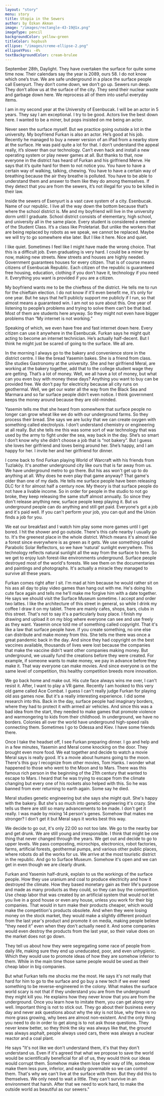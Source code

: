 ```yaml
---
layout: "story"
menu: story
title: Utopia in the Sewers
author: by Özkan Akman
image: "/images/rectangle-43-19@1x.png"
imageType: pencil
backgroundColor: yellow-green
titleColor: hopbush
ellipse: "/images/creme-ellipse-2.png"
ellipseYPos: -4%
textBackgroundColor: cream-brulee
---
```

September 28th, Daylight. They have overtaken the surface for quite some time now. Their calendars say the year is 2089, ours 58. I do not know which one’s true. We are safe underground in a place the surface people call Esenyurt. They don’t come down, we don’t go up. Sewers run deep. They don’t allow us at the surface of the city. They send their nuclear waste and garbage down here. We reprocess all of them into useful everyday items. 

I am in my second year at the University of Esenbucak. I will be an actor in 5 years. They say I am exceptional. I try to be good. Actors live the best down here. I wanted to be a miner, but pops insisted on me being an actor. 

Never seen the surface myself. But we practice going outside a lot in the university. My boyfriend Furkan is also an actor. He’s good at his job. Recently he managed to buy a newer version of an iPad from a nearby store at the surface. He was paid quite a lot for that. I don’t understand the appeal really, it’s slower than our technology. Can’t even hack and install a new operating system or play newer games at all. But thanks to that, now everyone in the district has heard of Furkan and his girlfriend Merve. 
He says that it’s quite hard for them to not notice you. You have to have a certain way of walking, talking, chewing. You have to have a certain way of breathing because the air they breathe is polluted. You have to be able to understand them and answer to them like they do among themselves. If they detect that you are from the sewers, it’s not illegal for you to be killed in their law. 

Inside the sewers of Esenyurt is a vast cave system of a city. Esenbucak. Name of our republic. I live all the way down the bottom because that’s where the school district is. Me and my boyfriend will live in the university dorm until I graduate. School district consists of elementary, high school, and university all in the same place. Every student is considered a member of the Student Class. It’s a class like Proletariat. But unlike the workers that are being replaced by robots as we speak, we cannot be replaced. Maybe we will try to go somewhere else later. But I like it here. Nice and quiet. 

I like quiet. Sometimes I feel like I might have made the wrong choice. That this is a difficult job. Even graduating is very hard. I could be a miner by now, making new streets. New streets and houses are highly needed. Government guarantees houses for every citizen. That is of course means citizens of Esenbucak Republic. Each
citizen of the republic is guaranteed free housing, education, clothing if you don’t have it, technology if you need it. Everything you want is provided if you are a citizen. 


My boyfriend wants me to be the chieftess of the district. He tells me to run for the chieftain election. I do not know if it’ll even benefit me, it’s only for one year. But he says that he’ll publicly support me publicly if I run, so that almost means a guaranteed win. I am not so sure about this. One year of listening to people’s problems and trying to solve them can’t be that bad. Most of them are students here anyway. So they might not even have bigger problems than “My internet is not working.” 

Speaking of which, we even have free and fast internet down here. Every citizen can use it anywhere in the Esenbucak. Furkan says he might quit acting to become an internet technician. He’s actually half-decent. But I think he might just be scared of going to the surface. We all are. 

In the morning I always go to the bakery and convenience store in the district centre. I like the bread Yasemin bakes. She is a friend from class. She studies Gastronomy at the university. She and her girlfriend Meral, are working at the bakery together, add that to the college student wage they are getting. That’s a lot of money. Well, we all have a lot of money, but what can you even buy with money these days? Anything you want to buy can be provided free. We don’t pay for electricity because all city runs on geothermal. Well, we get our water all the way from the Black Sea and Marmara and so far surface people didn’t even notice. I think government keeps the money around because they are old-minded. 

Yasemin tells me that she heard from somewhere that surface people no longer can grow wheat like we do with our underground farms. So they process their bread. She says we are lucky that we can create oxygen with something called electrolysis. I don’t understand chemistry or engineering at all really. But she tells me this was some sort of war technology that was used by the army to fight under the sea, way back in the day. She’s so smart I don’t know why she didn’t choose a job that is “not bakery”. But I guess she loves her girlfriend and loves being around her. She’s happy, and I am happy for her. I invite her and her girlfriend for dinner. 

I come back to find Furkan playing World of Warcraft with his friends from Tuzlaköy. It's another underground city like ours that is far away from us. We have underground metro to go there. But his ass won't get up to do anything at all. Why does he even play that game anyway? That game's older than one of my dads. He tells me surface people have been releasing DLC for it for almost half a century now. My theory is that surface people do not have a livable income. So in order for people in the studio to not go broke, they keep releasing the same stuff almost annually. So since they don't release anything new, surface people keep playing it. But us underground people can do anything and still get paid. Everyone's got a job and it's paid well. If you can't perform your job, you can quit and the Union finds a job for you. 


We eat our breakfast and I watch him play some more games until I get bored. I hit the shower and go outside. There's this cafe nearby I usually go to. It's the greenest place in the whole district. Which means it's almost like a forest since everywhere is as green as it gets. We use something called Parabolic Solar Reflectors, so we have ‘natural’ sunlight everywhere. This technology reflects natural sunlight all the way from the surface to here. So we get to enjoy lush forest-like environments underground. Surface people destroyed most of the world's forests. We see them on the documentaries and paintings and photographs. It's actually a miracle they managed to survive all these years. 

Furkan comes right after I sit. I'm mad at him because he would rather sit on his ass all day to play video games than hang out with me. He's doing his cute face again and tells me he'll make me forgive him with a date together. He says we should visit the Surface Museum sometime. I accept and order two lattes. I like the architecture of this street in general, so while I drink my coffee I draw it on my tablet. There are mainly cafes, shops, bars, clubs in this street. That's not to say it's a particularly busy place. I finish my drawing and upload it on my blog where everyone can see and use freely as they want. 
Yasemin once told me of something called copyright. That it's like a law that surface people have. If you create something, no one else can distribute and make money from this. She tells me there was once a great pandemic back in the day. And since they had copyright on the best vaccines available, thousands of lives were lost because the companies that make the vaccine didn't want other companies making money. But underground, we usually fund the creations before they were created. For example, if someone wants to make money, we pay in advance before they make it. That way everyone can make movies. And since everyone is on the same level of competition, this healthy competition breeds more innovation. 

We go back home and make out. His cute face always wins me over, I can't resist it. After, I want to play a VR game. Recently I am hooked to this very old game called Ace Combat. I guess I can't really judge Furkan for playing old ass games now. But it's a really interesting experience. I did some research into this. Back in the day, surface people had imaginary borders, where they had to protect it with armed air vehicles. And since this was a bad idea from the start, they needed to make games that promote violence and warmongering to kids from their childhood. In underground, we have no borders. Colonies all over the world have underground high-speed rails connecting them. Sometimes I go to Odessa and Kiev. I have some friends there. 

Once I take the headset off, I see Furkan preparing dinner. I go and help and in a few minutes, Yasemin and Meral come knocking on the door. They brought even more food. We eat together and decide to watch a movie Meral says is really good. It's a movie about humans going to the moon. There's this guy I recognize from other movies, Tom Hanks. I wonder what happened to those who went to the Moon and to Mars. There was this famous rich person in the beginning of the 21th century that wanted to escape to Mars. I heard that he was trying to escape from the climate changing but every one of his rockets also helped with this. So he was banned from ever returning to earth again. Some say he died. 

Meral studies genetic engineering but she says she might quit. She's happy with the bakery. But she's so much into genetic engineering it's crazy. She tells us there are still so many advancements to be made. I don't get it really. I was made by mixing 14 person's genes. Somehow that makes me stronger? I don't get it but Meral says it works best this way. 

We decide to go out, it's only 22:00 so not too late. We go to the nearby bar and get drunk. We are still young and irresponsible. I think that might be one thing that never changed through the years. We get out and decide to go to upper levels. We pass composting, microchips, electronics, robot factories, farms, artificial forests, geothermal pumps, and various other public places, where robots do all the works for us. We arrive at the most touristic district in the republic. And go to Surface Museum. Somehow it's open and we can get in even though we are clearly drunk. 

Furkan and Yasemin half-drunk, explain to us the workings of the surface people. How they use uranium and coal to produce electricity and how it destroyed the climate. How they based monetary gain as their life's purpose and made as many products as they could, so they can buy the competition. Use cheap labor that was created by an artificial system that would not let you live in a good house or even any house, unless you work for their big companies. That would in turn make their products cheaper, which would make the competition's products obsolete. And when they were losing money on the stock market, they would make a slightly different product from the last year's product and promote it on media, making people believe "they need it" even when they don't actually need it. And some companies would even destroy the products from the last year, so their value does on the market does not go down. 

They tell us about how they were segregating some race of people from daily life, making sure they end up uneducated, poor, and even unhygienic. Which they would use to promote ideas of how they are somehow inferior to them. While in the main time those same people would be used as their cheap labor in big companies. 

But what Furkan tells me shocks me the most. He says it's not really that hard for him to go to the surface and go buy a new tech if we ever need something to be reverse-engineered in the colony. What makes the surface world scary is not that if they understand you are from the underground they might kill you. He explains how they never know that you are from the underground. Once you learn how to imitate them, you can get along very well. Important thing is not to stick out. They go about their business every day and never ask questions about why the sky is not blue, why there is no more grass growing, why bees are almost non-existent. And the only thing you need to do in order to get along is to not ask those questions. They never knew better, so they think the sky was always like that, the ground was always asphalt, people always used cars, there was always a nuclear reactor and a coal plant.

He says "It's not like we don't understand them, it's that they don't understand us. Even if it's agreed that what we propose to save the world would be scientifically beneficial for all of us, they would think our ideas would corrupt them. Somehow make them lose their way of life, somehow make them less pure, inferior, and easily governable so we can control them. That's why we can't live at the surface with them. But they did this to themselves. We only need to wait a little. They can't survive in an environment that harsh. After that we need to work hard, to make the outside world as beautiful as our sewers."
